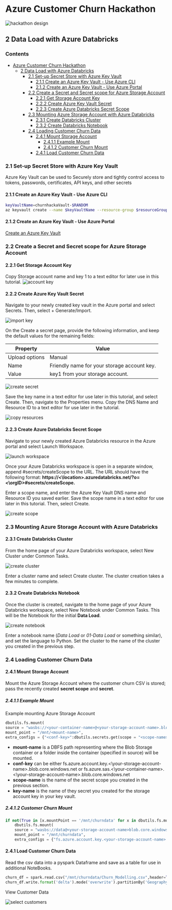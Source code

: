 # Azure Customer Churn Hackathon

![hackathon design](../images/hackathon.jpg)

## 2 Data Load with Azure Databricks

### Contents

- [Azure Customer Churn Hackathon](../README.md)
  - [2 Data Load with Azure Databricks](#2-data-load-with-azure-databricks)
    - [2.1 Set-up Secret Store with Azure Key Vault](#21-set-up-secret-store-with-azure-key-vault)
      - [2.1.1 Create an Azure Key Vault - Use Azure CLI](#211-create-an-azure-key-vault---use-azure-cli)
      - [2.1.2 Create an Azure Key Vault - Use Azure Portal](#212-create-an-azure-key-vault---use-azure-portal)
    - [2.2 Create a Secret and Secret scope for Azure Storage Account](#22-create-a-secret-and-secret-scope-for-azure-storage-account)
      - [2.2.1 Get Storage Account Key](#221-get-storage-account-key)
      - [2.2.2 Create Azure Key Vault Secret](#222-create-azure-key-vault-secret)
      - [2.2.3 Create Azure Databricks Secret Scope](#223-create-azure-databricks-secret-scope)
    - [2.3 Mounting Azure Storage Account with Azure Databricks](#23-mounting-azure-storage-account-with-azure-databricks)
      - [2.3.1 Create Databricks Cluster](#231-create-databricks-cluster)
      - [2.3.2 Create Databricks Notebook](#232-create-databricks-notebook)
    - [2.4 Loading Customer Churn Data](#24-loading-customer-churn-data)
      - [2.4.1 Mount Storage Account](#241-mount-storage-account)
        - [2.4.1.1 Example Mount](#2411-example-mount)
        - [2.4.1.2 Customer Churn Mount](#2412-customer-churn-mount)
      - [2.4.1 Load Customer Churn Data](#241-load-customer-churn-data)
### 2.1 Set-up Secret Store with Azure Key Vault

Azure Key Vault can be used to Securely store and tightly control access to tokens, passwords, certificates, API keys, and other secrets

#### 2.1.1 Create an Azure Key Vault - Use Azure CLI

```bash
keyVaultName=churnhackaVault-$RANDOM
az keyvault create --name $keyVaultName --resource-group $resourceGroupName --location $location
```

#### 2.1.2 Create an Azure Key Vault - Use Azure Portal

[Create an Azure Key Vault](https://docs.microsoft.com/en-us/azure/key-vault/quick-create-portal#create-a-vault)

### 2.2 Create a Secret and Secret scope for Azure Storage Account

#### 2.2.1 Get Storage Account Key

Copy Storage account name and key 1 to a text editor for later use in this tutorial.
![account key](../images/storage-access-keys.png)

#### 2.2.2 Create Azure Key Vault Secret

Navigate to your newly created key vault in the Azure portal and select Secrets. Then, select + Generate/Import.

![import key](../images/generate-import-secrets.png)

On the Create a secret page, provide the following information, and keep the default values for the remaining fields:

|Property|Value|
|---------------|--------------------------------------------|
|Upload options|Manual|
|Name| Friendly name for your storage account key.|
|Value|key1 from your storage account.|

![create secret](../images/create-storage-secret.png)

Save the key name in a text editor for use later in this tutorial, and select Create. Then, navigate to the Properties menu. Copy the DNS Name and Resource ID to a text editor for use later in the tutorial.

![copy resources](../images/copy-dns-resource.png)

#### 2.2.3 Create Azure Databricks Secret Scope

Navigate to your newly created Azure Databricks resource in the Azure portal and select Launch Workspace.

![launch workspace](../images/launch-databricks-workspace.png)

Once your Azure Databricks workspace is open in a separate window, append #secrets/createScope to the URL. The URL should have the following format:
__https://<\location>.azuredatabricks.net/?o=<\orgID>#secrets/createScope.__

Enter a scope name, and enter the Azure Key Vault DNS name and Resource ID you saved earlier. Save the scope name in a text editor for use later in this tutorial. Then, select Create.

![create scope](../images/create-secret-scope.png)

### 2.3 Mounting Azure Storage Account with Azure Databricks

#### 2.3.1 Create Databricks Cluster

From the home page of your Azure Databricks workspace, select New Cluster under Common Tasks.

![create cluster](../images/create-new-cluster.png)

Enter a cluster name and select Create cluster. The cluster creation takes a few minutes to complete.

#### 2.3.2 Create Databricks Notebook

Once the cluster is created, navigate to the home page of your Azure Databricks workspace, select New Notebook under Common Tasks. This will be the Notebook for the initial __Data Load__.

![create notebook](../images/create-new-notebook.png)

Enter a notebook name (_Data Load_ or _01-Data Load_ or something similar), and set the language to Python. Set the cluster to the name of the cluster you created in the previous step.

### 2.4 Loading Customer Churn Data

#### 2.4.1 Mount Storage Account

Mount the Azure Storage Account where the customer churn CSV is stored; pass the recently created __secret scope__ and __secret__.

##### 2.4.1.1 Example Mount

Example mounting Azure Storage Account

```python
dbutils.fs.mount(
source = "wasbs://<your-container-name>@<your-storage-account-name>.blob.core.windows.net",
mount_point = "/mnt/<mount-name>",
extra_configs = {"<conf-key>":dbutils.secrets.get(scope = "<scope-name>", key = "<key-name>")})
```

* __mount-name__ is a DBFS path representing where the Blob Storage container or a folder inside the container (specified in source) will be mounted.
* __conf-key__ can be either fs.azure.account.key.<\your-storage-account-name>.blob.core.windows.net or fs.azure.sas.<\your-container-name>.<\your-storage-account-name>.blob.core.windows.net
* __scope-name__ is the name of the secret scope you created in the previous section.
* __key-name__ is the name of they secret you created for the storage account key in your key vault.

##### 2.4.1.2 Customer Churn Mount

```python
if not(True in [x.mountPoint == '/mnt/churndata' for x in dbutils.fs.mounts()]):
    dbutils.fs.mount(
    source = "wasbs://data@<your-storage-account-name>blob.core.windows.net",
    mount_point = "/mnt/churndata",
    extra_configs = {"fs.azure.account.key.<your-storage-account-name>.blob.core.windows.net":dbutils.secrets.get(scope = "churnhackscope", key = "churnhack")})
```

#### 2.4.1 Load Customer Churn Data

Read the csv data into a pyspark Dataframe and save as a table for use in additional NoteBooks.

```python
churn_df = spark.read.csv("/mnt/churndata/Churn_Modelling.csv",header=True,inferSchema=True)
churn_df.write.format('delta').mode('overwrite').partitionBy('Geography').option('path', "/mnt/churndata/raw").saveAsTable('customer_churn')
```

View Customer Data

![select customers](../images/select_customer_churn.PNG)
